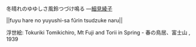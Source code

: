 冬晴れのゆゆしさ風鈴つづけ鳴る
—[細見綾子](https://ja.wikipedia.org/wiki/細見綾子)

||fuyu hare no yuyushi-sa fūrin tsudzuke naru||

浮世絵: Tokuriki Tomikichiro, Mt Fuji and Torii in Spring - 春の鳥居、富士山 , 1939